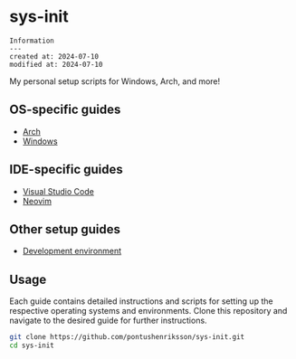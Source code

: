 # sys-init

```
Information
---
created at: 2024-07-10
modified at: 2024-07-10
```

My personal setup scripts for Windows, Arch, and more!

## OS-specific guides

- [Arch](_docs/arch.md)
- [Windows](_docs/windows.md)

## IDE-specific guides

- [Visual Studio Code](_docs/vscode.md)
- [Neovim](_docs/neovim.md)

## Other setup guides

- [Development environment](_docs/dev-environment.md)

## Usage

Each guide contains detailed instructions and scripts for setting up the respective operating systems and environments. Clone this repository and navigate to the desired guide for further instructions.

```bash
git clone https://github.com/pontushenriksson/sys-init.git
cd sys-init
```
